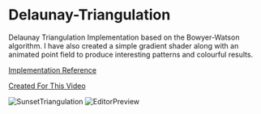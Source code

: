 # Delaunay-Triangulation
Delaunay Triangulation Implementation based on the Bowyer-Watson algorithm.
I have also created a simple gradient shader along with an animated point field to produce interesting patterns and colourful results.

[Implementation Reference](https://www.newcastle.edu.au/__data/assets/pdf_file/0018/22482/07_An-implementation-of-Watsons-algorithm-for-computing-two-dimensional-Delaunay-triangulations.pdf)

[Created For This Video](https://www.youtube.com/watch?v=4ySSsESzw2Y)

![SunsetTriangulation](https://raw.githubusercontent.com/ScottyRAnderson/Images/master/SunsetTriangulation.png)
![EditorPreview](https://raw.githubusercontent.com/ScottyRAnderson/Images/master/DelaunayEditor.png.png)
